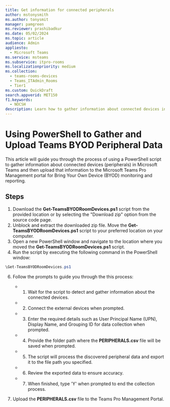 ```yaml
---  
title: Get information for connected peripherals
author: mstonysmith
ms.author: tonysmit
manager: pamgreen
ms.reviewer: prashibadkur
ms.date: 05/02/2024  
ms.topic: article
audience: Admin
appliesto: 
  - Microsoft Teams
ms.service: msteams  
ms.subservice: itpro-rooms
ms.localizationpriority: medium
ms.collection: 
  - teams-rooms-devices
  - Teams_ITAdmin_Rooms
  - Tier1
ms.custom: QuickDraft 
search.appverid: MET150  
f1.keywords:
  - NOCSH
description: Learn how to gather information about connected devices in Microsoft Teams using PowerShell and upload the data to the Teams Pro Management portal for BYOD monitoring and reporting.
---  
```


# Using PowerShell to Gather and Upload Teams BYOD Peripheral Data

This article will guide you through the process of using a PowerShell script to gather information about connected devices (peripherals) in Microsoft Teams and then upload that information to the Microsoft Teams Pro Management portal for Bring Your Own Device (BYOD) monitoring and reporting.

## Steps

1.  Download the **Get-TeamsBYODRoomDevices.ps1** script from the provided location or by selecting the "Download zip" option from the source code page.
2.  Unblock and extract the downloaded zip file. Move the **Get-TeamsBYODRoomDevices.ps1** script to your preferred location on your computer.
3.  Open a new PowerShell window and navigate to the location where you moved the **Get-TeamsBYODRoomDevices.ps1** script.
4.  Run the script by executing the following command in the PowerShell window:
   ```powershell
   \Get-TeamsBYODRoomDevices.ps1
   ```
6.  Follow the prompts to guide you through the this process:

    - 1. Wait for the script to detect and gather information about the connected devices.
    - 2. Connect the external devices when prompted.
    - 3. Enter the required details such as User Principal Name (UPN), Display Name, and Grouping ID for data collection when prompted.
    - 4. Provide the folder path where the **PERIPHERALS.csv** file will be saved when prompted.
    - 5. The script will process the discovered peripheral data and export it to the file path you specified.
    - 6. Review the exported data to ensure accuracy.
    - 7. When finished, type 'Y' when prompted to end the collection process.

7.  Upload the **PERIPHERALS.csv** file to the Teams Pro Management Portal.